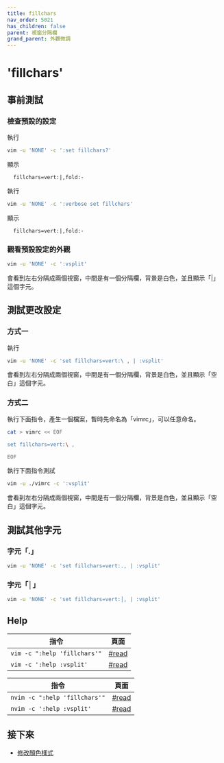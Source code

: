 ```yaml
---
title: fillchars
nav_order: 5021
has_children: false
parent: 視窗分隔欄
grand_parent: 外觀微調
---
```


# 'fillchars'


## 事前測試

### 檢查預設的設定

執行

``` sh
vim -u 'NONE' -c ':set fillchars?'
```

顯示

```
  fillchars=vert:|,fold:-
```

執行

``` sh
vim -u 'NONE' -c ':verbose set fillchars'
```

顯示

```
  fillchars=vert:|,fold:-
```

### 觀看預設設定的外觀

``` sh
vim -u 'NONE' -c ':vsplit'
```

會看到左右分隔成兩個視窗，中間是有一個分隔欄，背景是白色，並且顯示「|」這個字元。


## 測試更改設定


### 方式一

執行

``` sh
vim -u 'NONE' -c 'set fillchars=vert:\ , | :vsplit'
```

會看到左右分隔成兩個視窗，中間是有一個分隔欄，背景是白色，並且顯示「空白」這個字元。


### 方式二

執行下面指令，產生一個檔案，暫時先命名為「vimrc」，可以任意命名。

``` sh
cat > vimrc << EOF

set fillchars=vert:\ ,

EOF
```

執行下面指令測試


``` sh
vim -u ./vimrc -c ':vsplit'
```

會看到左右分隔成兩個視窗，中間是有一個分隔欄，背景是白色，並且顯示「空白」這個字元。


## 測試其他字元

### 字元「.」

``` sh
vim -u 'NONE' -c 'set fillchars=vert:., | :vsplit'
```

### 字元「│」

``` sh
vim -u 'NONE' -c 'set fillchars=vert:│, | :vsplit'
```


## Help

| 指令 | 頁面 |
| --- | --- |
| `vim -c ":help 'fillchars'"` | [#read](https://vimhelp.org/options.txt.html#'fillchars') |
| `vim -c ':help :vsplit'` | [#read](https://vimhelp.org/windows.txt.html#:vsplit) |


| 指令 | 頁面 |
| --- | --- |
| `nvim -c ":help 'fillchars'"` | [#read](https://neovim.io/doc/user/options.html#'fillchars') |
| `nvim -c ':help :vsplit'` | [#read](https://neovim.io/doc/user/windows.html#:vsplit) |


## 接下來

* [修改顏色樣式](vert-split.md)
